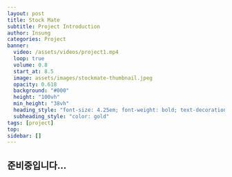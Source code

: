 ```yaml
---
layout: post
title: Stock Mate
subtitle: Project Introduction
author: Insung
categories: Project
banner:
  video: /assets/videos/project1.mp4
  loop: true
  volume: 0.8
  start_at: 8.5
  image: assets/images/stockmate-thumbnail.jpeg
  opacity: 0.618
  background: "#000"
  height: "100vh"
  min_height: "38vh"
  heading_style: "font-size: 4.25em; font-weight: bold; text-decoration: underline"
  subheading_style: "color: gold"
tags: [project]
top:
sidebar: []
---
```


## 준비중입니다...